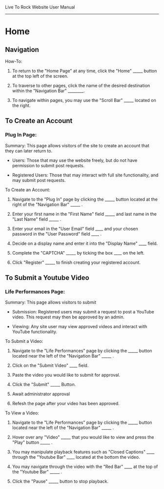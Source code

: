 Live To Rock
Website User Manual

----------

# Home

## Navigation

How-To:


1.  To return to the "Home Page" at any time, click the "Home" _____ button at the top left of the screen.
    
2.  To traverse to other pages, click the name of the desired destination within the "Navigation Bar" ________.
    
3.  To navigate within pages, you may use the "Scroll Bar" _____ located on the right.
    

  

## To Create an Account

### Plug In Page:

Summary: This page allows visitors of the site to create an account that they can later return to. 

-   Users: Those that may use the website freely, but do not have permission to submit post requests. 
    
-   Registered Users: Those that may interact with full site functionality, and may submit post requests. 

To Create an Account:

1.  Navigate to the "Plug In" page by clicking the _____ button located at the right of the "Navigation Bar" _____ . 
    
2.  Enter your first name in the "First Name" field _____ and last name in the "Last Name" field _____ .

3.  Enter your email in the "User Email" field ____ and your chosen password in the "User Password" field ____ .

4.  Decide on a display name and enter it into the "Display Name" ____ field.

5.  Complete the "CAPTCHA" _____ by ticking the box ____ on the left.

6.  Click "Register" _____ to finish creating your registered account. 

  

## To Submit a Youtube Video
 
### Life Performances Page:

Summary: This page allows visitors to submit

-   Submission: Registered users may submit a request to post a YouTube video. This request may then be approved by an admin.
    
-   Viewing: Any site user may view approved videos and interact with YouTube functionality.
  

To Submit a Video:

1.  Navigate to the "Life Performances" page by clicking the _____ button located near the left of the "Navigation Bar" _____ . 
    
2.  Click on the "Submit Video" ____ field.

3.  Paste the video you would like to submit for approval. 

4.  Click the "Submit" _____ Button.

5.  Await administrator approval

6.  Refesh the page after your video has been approved. 
   

To View a Video:

1.  Navigate to the "Life Performances" page by clicking the _____ button located near the left of the "Navigation Bar" _____ .

2.  Hover over any "Video" _____ that you would like to view and press the "Play" button _____ .

3.  You may manipulate playback features such as "Closed Captions" ____ through the "Youtube Bar" ____ located at the bottom the video.

4.  You may navigate through the video with the "Red Bar" ____ at the top of the "Youtube Bar" _____ .

5.  Click the "Pause" _____ button to stop playback. 

    

